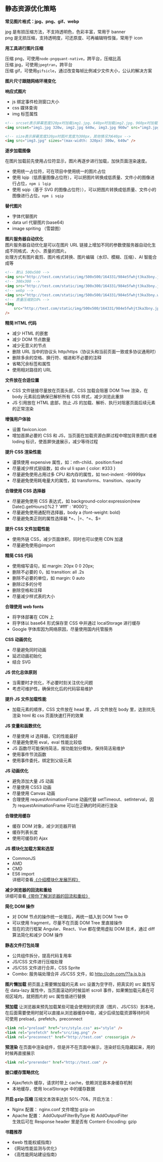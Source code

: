 ## 静态资源优化策略

**常见图片格式：jpg、png、gif、webp**

jpg 是有损压缩方法，不支持透明色，色彩丰富，常用于 banner  
png 是无损压缩，支持透明度，可还原度、可再编辑特性强，常用于 icon

**用工具进行图片压缩**

压缩 png，可使用`node-pngquant-native`，跨平台，压缩比高  
压缩 jpg，可使用`jpegtran`，跨平台  
压缩 gif，可使用`gifsicle`，通过改变每帧比例减少文件大小，公认的解决方案

**图片尺寸跟随网络环境变化**

**响应式图片**

-   js 绑定事件检测窗口大小
-   css 媒体查询
-   img 标签属性

```html
<!-- srcset表示屏幕宽度320px时加载img1.jpg、640px时加载img2.jpg、960px时加载img3.jpg -->
<img srcset="img1.jpg 320w, img2.jpg 640w, img3.jpg 960w" src="img3.jpg" />

<!-- size表示屏幕宽度320px时图片宽度为300px，其他情况为640px -->
<img src="img3.jpg" sizes="(max-width: 320px) 300w, 640w" />
```

**逐步加载图像**

在图片加载前先使用占位符显示，图片再逐步进行加载，加快页面渲染速度。

-   使用统一占位符，可在项目中使用统一的图片占位
-   使用 lqip（低质量图像占位符），可以把图片转换成低质量、文件小的图像进行占位，`npm i lqip`
-   使用 sqip（基于 SVG 的图像占位符）），可以把图片转换成低质量、文件小的图像进行占位，`npm i sqip`

**替代图片**

-   字体代替图片
-   data url 代替图片(base64)
-   image spriting （雪碧图）

**图片服务器自动优化**  
图片服务器自动优化是可以在图片 URL 链接上增加不同的参数使服务器自动化生成不同格式、大小、质量的图片。  
处理方式有图片裁剪、图片格式转换、图片编辑（水印、模糊、压缩）、AI 智能合成等

```html
<!-- 默认 500x500 -->
<img src="http://test.com/static/img/500x500/164331/984e5fwhjt3ka3bny.jpg" />
<!-- 300x300 -->
<img src="http://test.com/static/img/300x300/164331/984e5fwhjt3ka3bny.jpg" />
<!-- webp -->
<img src="http://test.com/static/img/500x500/164331/984e5fwhjt3ka3bny.webp" />
<!-- 质量压缩到10% -->
<img
    src="http://test.com/static/img/500x500/164331/984e5fwhjt3ka3bny.jpg!q10"
/>
```

**精简 HTML 代码**

-   减少 HTML 的嵌套
-   减少 DOM 节点数量
-   减少无意义的节点
-   删除 URL 当中的协议头 http/https（协议头和当前页面一致或多协议通用时）
-   删除多余的空格、换行符、缩进和不必要的注释
-   省略冗余标签和属性
-   使用相对路径的 URL

**文件放在合适位置**

-   CSS 文件链接尽量放在页面头部，CSS 加载会阻塞 DOM Tree 渲染，在 body 元素前应确保已解析所有 CSS 样式，减少浏览此重排
-   JS 引用放在 HTML 底部，防止 JS 的加载、解析、执行对阻塞页面后续元素的正常渲染

**增强用户体验**

-   设置 favicon.icon
-   增加首屏必要的 CSS 和 JS，当页面在加载资源白屏过程中增加背景图片或者 loding 标识，使首屏快速展示，减少等待过程

**提升 CSS 渲染性能**

-   谨慎使用 expensive 属性，如：nth-child、position:fixed
-   尽量减少样式层级数，如 div ul li span { color: #333 }
-   尽量避免使用占用过多 CPU 和内存的属性，如 text-indent: -99999px
-   尽量避免使用耗电量大的属性，如 transforms、transition、opacity

**合理使用 CSS 选择器**

-   尽量避免使用 CSS 表达式，如 background-color:expression(new Date().getHours()%2 ? '#fff' : '#000');
-   尽量避免使用通配符选择器，body a {font-weight: bold}
-   尽量避免类正则的属性选择器 \*=、|=、^=、$=

**提升 CSS 文件加载性能**

-   使用外链 CSS，减少页面体积，同时也可以使用 CDN 加速
-   尽量避免使用@import

**精简 CSS 代码**

-   使用缩写语句，如 margin: 20px 0 0 20px;
-   删除不必要的 0，如 transition: all .2s
-   删除不必要的单位，如 margin: 0 auto
-   删除过多的分号
-   删除空格和注释
-   尽量减少样式表的大小

**合理使用 web fonts**

-   将字体部署在 CDN 上
-   将字体以 base64 形式保存至 CSS 中并通过 localStorage 进行缓存
-   Google 字体库因为网络原因，尽量使用国内托管服务

**CSS 动画优化**

-   尽量避免同时动画
-   延迟动画初始化
-   结合 SVG

**JS 优化总体原则**

-   当需要时才优化，不必要时刻关注优化问题
-   考虑可维护性，确保优化后的代码容易维护

**提升 JS 文件加载性能**

-   加载元素的顺序，CSS 文件放在 head 里，JS 文件放在 body 里，达到优先渲染 html 和 css 页面快速打开的效果

**JS 变量和函数优化**

-   尽量使用 id 选择器，它的性能最好
-   尽量避免使用 eval，eval 性能比较低
-   JS 函数尽可能保持简洁，按功能划分模块，保持简洁易维护
-   使用事件节流函数
-   使用事件委托，绑定到父级元素

**JS 动画优化**

-   避免添加大量 JS 动画
-   尽量使用 CSS3 动画
-   尽量使用 Canvas 动画
-   合理使用 requestAnimationFrame 动画代替 setTimeout、setInterval，因为 requestAnimationFrame 可以在正确的时间进行渲染

**合理使用缓存**

-   缓存 DOM 对象，减少浏览器开销
-   缓存列表长度
-   使用可缓存的 Ajax

**JS 模块化加载方案和选型**

-   CommonJS
-   AMD
-   CMD
-   ES6 import  
    详细可查看[《介绍模块化发展历程》](/subject/js/2)

**减少浏览器的回流和重绘**  
详细可查看[《带你了解浏览器的回流和重绘》](/blog/2)

**简化 DOM 操作**

-   对 DOM 节点的操作统一处理后，再统一插入到 DOM Tree 中
-   可以使用 fragment，尽量不在页面 DOM Tree 里直接操作
-   现在的流行框架 Angular、React、Vue 都在使用虚拟 DOM 技术，通过 diff 算法简化和减少 DOM 操作

**静态文件打包处理**

-   公共组件拆分，提高代码复用率
-   JS/CSS 文件进行压缩处理
-   JS/CSS 文件进行合并，CSS Sprite
-   Combo: 服务端处理合并 JS/CSS 文件，如 http://cdn.com/??a.js,b.js

**图片懒加载**
把页面上需要懒加载的元素 src 设置为空字符，把真实的 src 属性写在 data-lazy 属性中，当页面滚动的时候监听 scroll 事件，如果懒加载元素在可视区域内，就把图片的 src 属性值进行替换

**预加载**
让浏览器来预先加载某些可能会使用到的资源（图片、JS/CSS）到本地，在后面需要使用时就可以直接从浏览器缓存中取，减少后续加载资源等待时间  
可使用 preload，prefetch，preconnect

```html
<link rel="preload" href="src/style.css" as="style" />
<link rel="prefetch" href="src/img.png" />
<link rel="preconnect" href="http://test.com" crossorigin />
```

**预渲染**
在页面中渲染组件，但是并不在页面中展示，渲染好后先隐藏起来，用的时候再直接展示

```html
<link rel="prerender" href="http://test.com" />
```

**接口缓存策略优化**

-   Ajax/fetch 缓存，请求时带上 cache，依赖浏览器本身缓存机制
-   本地缓存，使用 localStorage 中的缓存数据

**开启 gzip 压缩**
压缩文本效率达到 50%-70&，开启方法：

-   Nginx 配置： nginx.conf 文件增加 gzip on
-   Apache 配置： AddOutputFilterByType 和 AddOutputFilter  
    生效后可在 Response header 里是否有 Content-Encoding: gzip

**书籍推荐**

-   《web 性能权威指南》
-   《网站性能监测与优化》
-   《高性能网站建设指南》
